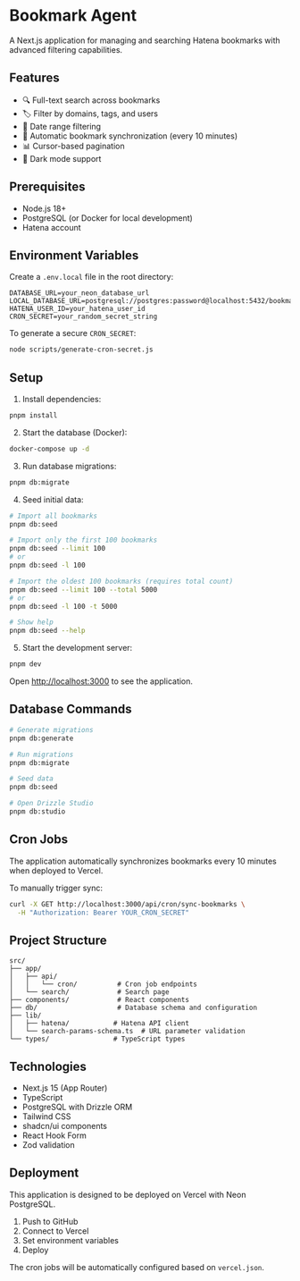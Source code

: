 # Bookmark Agent

A Next.js application for managing and searching Hatena bookmarks with advanced filtering capabilities.

## Features

- 🔍 Full-text search across bookmarks
- 🏷️ Filter by domains, tags, and users
- 📅 Date range filtering
- 🔄 Automatic bookmark synchronization (every 10 minutes)
- 📊 Cursor-based pagination
- 🌙 Dark mode support

## Prerequisites

- Node.js 18+
- PostgreSQL (or Docker for local development)
- Hatena account

## Environment Variables

Create a `.env.local` file in the root directory:

```env
DATABASE_URL=your_neon_database_url
LOCAL_DATABASE_URL=postgresql://postgres:password@localhost:5432/bookmark_agent
HATENA_USER_ID=your_hatena_user_id
CRON_SECRET=your_random_secret_string
```

To generate a secure `CRON_SECRET`:
```bash
node scripts/generate-cron-secret.js
```

## Setup

1. Install dependencies:
```bash
pnpm install
```

2. Start the database (Docker):
```bash
docker-compose up -d
```

3. Run database migrations:
```bash
pnpm db:migrate
```

4. Seed initial data:
```bash
# Import all bookmarks
pnpm db:seed

# Import only the first 100 bookmarks
pnpm db:seed --limit 100
# or
pnpm db:seed -l 100

# Import the oldest 100 bookmarks (requires total count)
pnpm db:seed --limit 100 --total 5000
# or
pnpm db:seed -l 100 -t 5000

# Show help
pnpm db:seed --help
```

5. Start the development server:
```bash
pnpm dev
```

Open [http://localhost:3000](http://localhost:3000) to see the application.

## Database Commands

```bash
# Generate migrations
pnpm db:generate

# Run migrations
pnpm db:migrate

# Seed data
pnpm db:seed

# Open Drizzle Studio
pnpm db:studio
```

## Cron Jobs

The application automatically synchronizes bookmarks every 10 minutes when deployed to Vercel.

To manually trigger sync:
```bash
curl -X GET http://localhost:3000/api/cron/sync-bookmarks \
  -H "Authorization: Bearer YOUR_CRON_SECRET"
```

## Project Structure

```
src/
├── app/
│   ├── api/
│   │   └── cron/          # Cron job endpoints
│   └── search/            # Search page
├── components/            # React components
├── db/                    # Database schema and configuration
├── lib/
│   ├── hatena/           # Hatena API client
│   └── search-params-schema.ts  # URL parameter validation
└── types/                # TypeScript types
```

## Technologies

- Next.js 15 (App Router)
- TypeScript
- PostgreSQL with Drizzle ORM
- Tailwind CSS
- shadcn/ui components
- React Hook Form
- Zod validation

## Deployment

This application is designed to be deployed on Vercel with Neon PostgreSQL.

1. Push to GitHub
2. Connect to Vercel
3. Set environment variables
4. Deploy

The cron jobs will be automatically configured based on `vercel.json`.